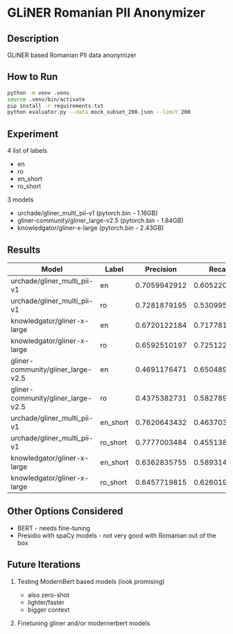 # GLiNER Romanian PII Anonymizer

## Description

GLiNER based Romanian PII data anonymizer

## How to Run

```bash
python -m venv .venv
source .venv/bin/activate
pip install -r requirements.txt
python evaluator.py --data mock_subset_200.json --limit 200
```

## Experiment

4 list of labels

- en
- ro
- en_short
- ro_short

3 models

- urchade/gliner_multi_pii-v1 (pytorch.bin - 1.16GB)
- gliner-community/gliner_large-v2.5 (pytorch.bin - 1.84GB)
- knowledgator/gliner-x-large (pytorch.bin - 2.43GB)

## Results

| Model                              | Label    | Precision    | Recall       | F1           |
| ---------------------------------- | -------- | ------------ | ------------ | ------------ |
| urchade/gliner_multi_pii-v1        | en       | 0.7059942912 | 0.6052202284 | 0.6517347387 |
| urchade/gliner_multi_pii-v1        | ro       | 0.7281879195 | 0.530995106  | 0.6141509434 |
| knowledgator/gliner-x-large        | en       | 0.6720122184 | 0.7177814029 | 0.694143167  |
| knowledgator/gliner-x-large        | ro       | 0.6592510197 | 0.7251223491 | 0.6906195378 |
| gliner-community/gliner_large-v2.5 | en       | 0.4691176471 | 0.6504893964 | 0.545112782  |
| gliner-community/gliner_large-v2.5 | ro       | 0.4375382731 | 0.5827895595 | 0.4998251137 |
| urchade/gliner_multi_pii-v1        | en_short | 0.7620643432 | 0.4637030995 | 0.5765720081 |
| urchade/gliner_multi_pii-v1        | ro_short | 0.7777003484 | 0.4551386623 | 0.5742217649 |
| knowledgator/gliner-x-large        | en_short | 0.6362835755 | 0.589314845  | 0.6118992166 |
| knowledgator/gliner-x-large        | ro_short | 0.6457719815 | 0.6260195759 | 0.6357423897 |

## Other Options Considered

- BERT - needs fine-tuning
- Presidio with spaCy models - not very good with Romanian out of the box

## Future Iterations

1. Testing ModernBert based models (look promising)

   - also zero-shot
   - lighter/faster
   - bigger context

2. Finetuning gliner and/or modernerbert models
